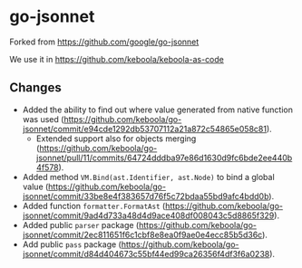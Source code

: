 # go-jsonnet

Forked from https://github.com/google/go-jsonnet

We use it in https://github.com/keboola/keboola-as-code

## Changes

- Added the ability to find out where value generated from native function was used (https://github.com/keboola/go-jsonnet/commit/e94cde1292db53707112a21a872c54865e058c81).
  - Extended support also for objects merging (https://github.com/keboola/go-jsonnet/pull/11/commits/64724dddba97e86d1630d9fc6bde2ee440b4f578). 
- Added method `VM.Bind(ast.Identifier, ast.Node)` to bind a global value (https://github.com/keboola/go-jsonnet/commit/33be8e4f383657d76f5c72bdaa55bd9afc4bdd0b).
- Added function `formatter.FormatAst` (https://github.com/keboola/go-jsonnet/commit/9ad4d733a48d4d9ace408df008043c5d8865f329).
- Added public `parser` package (https://github.com/keboola/go-jsonnet/commit/2ec811651f6c1cbf8e8ea0f9ae0e4ecc85b5d36c).
- Add public `pass` package (https://github.com/keboola/go-jsonnet/commit/d84d404673c55bf44ed99ca26356f4df3f6a0238).
